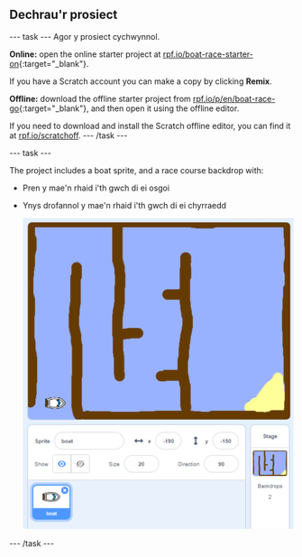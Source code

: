 ## Dechrau'r prosiect

\--- task \--- Agor y prosiect cychwynnol.

**Online:** open the online starter project at [rpf.io/boat-race-starter-on](http://rpf.io/boat-race-starter-on){:target="_blank"}.

If you have a Scratch account you can make a copy by clicking **Remix**.

**Offline:** download the offline starter project from [rpf.io/p/en/boat-race-go](http://rpf.io/p/en/boat-race-go){:target="_blank"}, and then open it using the offline editor.

If you need to download and install the Scratch offline editor, you can find it at [rpf.io/scratchoff](http://rpf.io/scratchoff). \--- /task \---

\--- task \---

The project includes a boat sprite, and a race course backdrop with:

- Pren y mae'n rhaid i'th gwch di ei osgoi
- Ynys drofannol y mae'n rhaid i'th gwch di ei chyrraedd
    
    ![sgrinlun](images/boat-starter.png)

\--- /task \---
